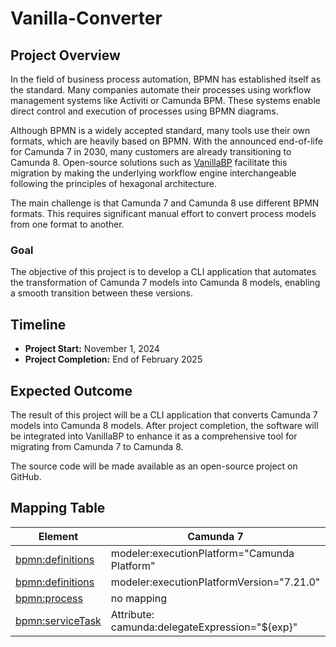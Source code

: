 # Vanilla-Converter

## Project Overview
In the field of business process automation, BPMN has established itself as the standard. Many companies automate their processes using workflow management systems like Activiti or Camunda BPM. These systems enable direct control and execution of processes using BPMN diagrams.

Although BPMN is a widely accepted standard, many tools use their own formats, which are heavily based on BPMN. With the announced end-of-life for Camunda 7 in 2030, many customers are already transitioning to Camunda 8. Open-source solutions such as [VanillaBP](https://github.com/vanillabp) facilitate this migration by making the underlying workflow engine interchangeable following the principles of hexagonal architecture.

The main challenge is that Camunda 7 and Camunda 8 use different BPMN formats. This requires significant manual effort to convert process models from one format to another.

### Goal
The objective of this project is to develop a CLI application that automates the transformation of Camunda 7 models into Camunda 8 models, enabling a smooth transition between these versions.

## Timeline
- **Project Start:** November 1, 2024
- **Project Completion:** End of February 2025

## Expected Outcome
The result of this project will be a CLI application that converts Camunda 7 models into Camunda 8 models. After project completion, the software will be integrated into VanillaBP to enhance it as a comprehensive tool for migrating from Camunda 7 to Camunda 8.

The source code will be made available as an open-source project on GitHub.

## Mapping Table
| Element            | Camunda 7                                      | Camunda 8 |
|--------------------|------------------------------------------------|--------------|
| <bpmn:definitions> | modeler:executionPlatform="Camunda Platform"   |modeler:executionPlatform="Camunda Cloud"|
| <bpmn:definitions> | modeler:executionPlatformVersion="7.21.0"      |modeler:executionPlatformVersion="8.6.0"|
| <bpmn:process>     | no mapping                                     |no mapping  |
| <bpmn:serviceTask> | Attribute: camunda:delegateExpression="${exp}" |<bpmn:extensionElements><zeebe:taskDefinition type="exp" /></bpmn:extensionElements>  |